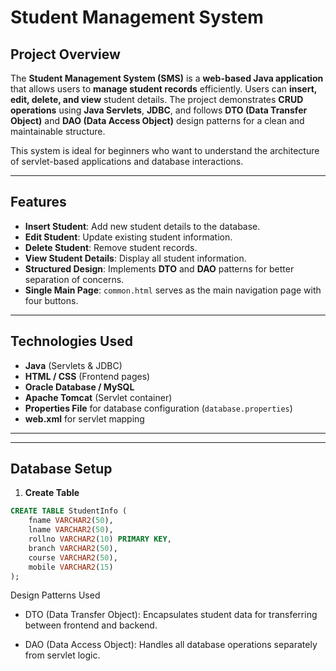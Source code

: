 # Student Management System

## Project Overview
The **Student Management System (SMS)** is a **web-based Java application** that allows users to **manage student records** efficiently. Users can **insert, edit, delete, and view** student details. The project demonstrates **CRUD operations** using **Java Servlets**, **JDBC**, and follows **DTO (Data Transfer Object)** and **DAO (Data Access Object)** design patterns for a clean and maintainable structure.  

This system is ideal for beginners who want to understand the architecture of servlet-based applications and database interactions.

---

## Features
- **Insert Student**: Add new student details to the database.  
- **Edit Student**: Update existing student information.  
- **Delete Student**: Remove student records.  
- **View Student Details**: Display all student information.  
- **Structured Design**: Implements **DTO** and **DAO** patterns for better separation of concerns.  
- **Single Main Page**: `common.html` serves as the main navigation page with four buttons.  

---

## Technologies Used
- **Java** (Servlets & JDBC)  
- **HTML / CSS** (Frontend pages)  
- **Oracle Database / MySQL**  
- **Apache Tomcat** (Servlet container)  
- **Properties File** for database configuration (`database.properties`)  
- **web.xml** for servlet mapping  

---

---

## Database Setup
1. **Create Table**
```sql
CREATE TABLE StudentInfo (
    fname VARCHAR2(50),
    lname VARCHAR2(50),
    rollno VARCHAR2(10) PRIMARY KEY,
    branch VARCHAR2(50),
    course VARCHAR2(50),
    mobile VARCHAR2(15)
);
````
Design Patterns Used

- DTO (Data Transfer Object): Encapsulates student data for transferring between frontend and backend.

- DAO (Data Access Object): Handles all database operations separately from servlet logic.
